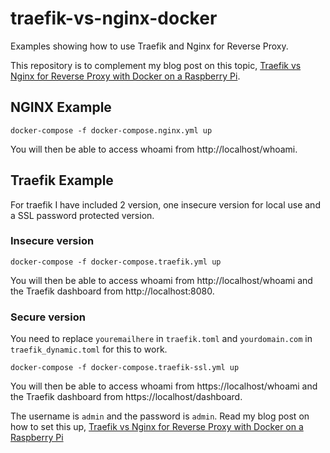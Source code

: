 # traefik-vs-nginx-docker

Examples showing how to use Traefik and Nginx for Reverse Proxy.

This repository is to complement my blog post on this topic, [Traefik vs Nginx for Reverse Proxy with Docker on a Raspberry Pi](https://www.alexhyett.com/traefik-vs-nginx-docker-raspberry-pi).

## NGINX Example

```
docker-compose -f docker-compose.nginx.yml up
```

You will then be able to access whoami from http://localhost/whoami.

## Traefik Example

For traefik I have included 2 version, one insecure version for local use and a SSL password protected version.

### Insecure version

```
docker-compose -f docker-compose.traefik.yml up
```

You will then be able to access whoami from http://localhost/whoami and the Traefik dashboard from http://localhost:8080.

### Secure version

You need to replace `youremailhere` in `traefik.toml` and `yourdomain.com` in `traefik_dynamic.toml` for this to work.

```
docker-compose -f docker-compose.traefik-ssl.yml up
```

You will then be able to access whoami from https://localhost/whoami and the Traefik dashboard from https://localhost/dashboard.

The username is `admin` and the password is `admin`. Read my blog post on how to set this up, [Traefik vs Nginx for Reverse Proxy with Docker on a Raspberry Pi](https://www.alexhyett.com/traefik-vs-nginx-docker-raspberry-pi)
